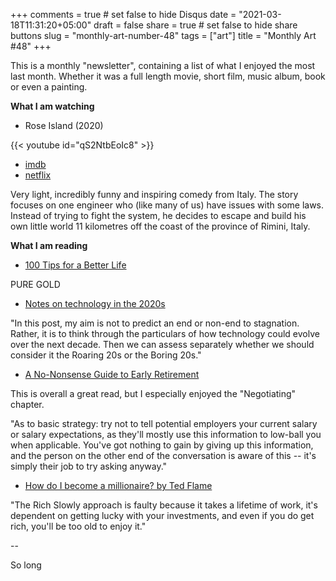 +++
comments = true	# set false to hide Disqus
date = "2021-03-18T11:31:20+05:00"
draft = false
share = true	# set false to hide share buttons
slug = "monthly-art-number-48"
tags = ["art"]
title = "Monthly Art #48"
+++

This is a monthly "newsletter", containing a list of what I enjoyed the most
last month. Whether it was a full length movie, short film, music album, book
or even a painting.

<!--more-->

**What I am watching**

* Rose Island (2020)

{{< youtube id="qS2NtbEoIc8" >}}

  - [imdb](https://www.imdb.com/title/tt10287954/)
  - [netflix](https://www.netflix.com/title/81116948)

Very light, incredibly funny and inspiring comedy from Italy. The story focuses
on one engineer who (like many of us) have issues with some laws. Instead of
trying to fight the system, he decides to escape and build his own little world
11 kilometres off the coast of the province of Rimini, Italy.


**What I am reading**

* [100 Tips for a Better Life](https://www.lesswrong.com/posts/7hFeMWC6Y5eaSixbD/100-tips-for-a-better-life)

PURE GOLD

* [Notes on technology in the 2020s](https://elidourado.com/blog/notes-on-technology-2020s/)

"In this post, my aim is not to predict an end or non-end to stagnation.
Rather, it is to think through the particulars of how technology could evolve
over the next decade. Then we can assess separately whether we should consider
it the Roaring 20s or the Boring 20s."

* [A No-Nonsense Guide to Early Retirement](https://www.lesswrong.com/posts/ttXGrquvXgouawHEq/a-no-nonsense-guide-to-early-retirement)

This is overall a great read, but I especially enjoyed the "Negotiating"
chapter.

"As to basic strategy:  try not to tell potential employers your current salary
or salary expectations, as they'll mostly use this information to low-ball you
when applicable.  You've got nothing to gain by giving up this information, and
the person on the other end of the conversation is aware of this -- it's simply
their job to try asking anyway."

* [How do I become a millionaire? by Ted Flame](https://www.quora.com/How-do-I-become-a-millionaire-1/answer/Ted-Flame-1)

"The Rich Slowly approach is faulty because it takes a lifetime of work, it's
dependent on getting lucky with your investments, and even if you do get rich,
you'll be too old to enjoy it."

--

So long
